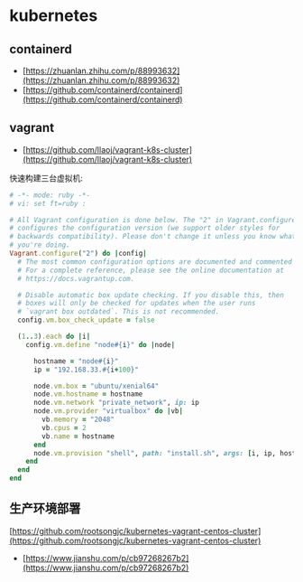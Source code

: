 # kubernetes

## containerd

- [https://zhuanlan.zhihu.com/p/88993632](https://zhuanlan.zhihu.com/p/88993632)
- [https://github.com/containerd/containerd](https://github.com/containerd/containerd)

## vagrant

- [https://github.com/llaoj/vagrant-k8s-cluster](https://github.com/llaoj/vagrant-k8s-cluster)

快速构建三台虚拟机: 

```ruby
# -*- mode: ruby -*-
# vi: set ft=ruby :

# All Vagrant configuration is done below. The "2" in Vagrant.configure
# configures the configuration version (we support older styles for
# backwards compatibility). Please don't change it unless you know what
# you're doing.
Vagrant.configure("2") do |config|
  # The most common configuration options are documented and commented below.
  # For a complete reference, please see the online documentation at
  # https://docs.vagrantup.com.

  # Disable automatic box update checking. If you disable this, then
  # boxes will only be checked for updates when the user runs
  # `vagrant box outdated`. This is not recommended.
  config.vm.box_check_update = false

  (1..3).each do |i|
    config.vm.define "node#{i}" do |node|

      hostname = "node#{i}"
      ip = "192.168.33.#{i+100}"

      node.vm.box = "ubuntu/xenial64"
      node.vm.hostname = hostname
      node.vm.network "private_network", ip: ip
      node.vm.provider "virtualbox" do |vb|
        vb.memory = "2048"
        vb.cpus = 2
        vb.name = hostname
      end
      node.vm.provision "shell", path: "install.sh", args: [i, ip, hostname]
    end
  end
end
```

## 生产环境部署

[https://github.com/rootsongjc/kubernetes-vagrant-centos-cluster](https://github.com/rootsongjc/kubernetes-vagrant-centos-cluster)

- [https://www.jianshu.com/p/cb97268267b2](https://www.jianshu.com/p/cb97268267b2)
